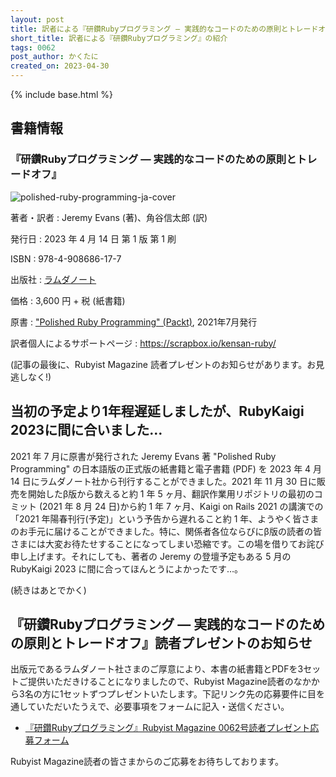 ```yaml
---
layout: post
title: 訳者による『研鑽Rubyプログラミング ― 実践的なコードのための原則とトレードオフ』の紹介
short_title: 訳者による『研鑽Rubyプログラミング』の紹介
tags: 0062
post_author: かくたに
created_on: 2023-04-30
---
```

{% include base.html %}

## 書籍情報

### 『研鑽Rubyプログラミング ― 実践的なコードのための原則とトレードオフ』


![polished-ruby-programming-ja-cover]({{base}}{{site.baseurl}}/images/0062-polished-ruby/cover.jpg)

著者・訳者
: Jeremy Evans (著)、角谷信太郎 (訳)

発行日
: 2023 年 4 月 14 日 第 1 版 第 1 刷

ISBN
: 978-4-908686-17-7

出版社
: [ラムダノート](https://www.lambdanote.com/collections/ruby-1/products/polished-ruby)

価格
: 3,600 円 + 税 (紙書籍)

原書
: ["Polished Ruby Programming" (Packt)](https://www.packtpub.com/product/polished-ruby-programming/9781801072724), 2021年7月発行

訳者個人によるサポートページ
: https://scrapbox.io/kensan-ruby/

(記事の最後に、Rubyist Magazine 読者プレゼントのお知らせがあります。お見逃しなく!)

## 当初の予定より1年程遅延しましたが、RubyKaigi 2023に間に合いました…

2021 年 7 月に原書が発行された Jeremy Evans 著 "Polished Ruby Programming" の日本語版の正式版の紙書籍と電子書籍 (PDF) を 2023 年 4 月 14 日にラムダノート社から刊行することができました。2021 年 11 月 30 日に販売を開始したβ版から数えると約 1 年 5 ヶ月、翻訳作業用リポジトリの最初のコミット (2021 年 8 月 24 日)から約 1 年 7 ヶ月、Kaigi on Rails 2021 の講演での「2021 年陽春刊行(予定)」という予告から遅れること約 1 年、ようやく皆さまのお手元に届けることができました。特に、関係者各位ならびにβ版の読者の皆さまには大変お待たせすることになってしまい恐縮です。この場を借りてお詫び申し上げます。それにしても、著者の Jeremy の登壇予定もある 5 月の RubyKaigi 2023 に間に合ってほんとうによかったです…。

(続きはあとでかく)


## 『研鑽Rubyプログラミング ― 実践的なコードのための原則とトレードオフ』読者プレゼントのお知らせ

出版元であるラムダノート社さまのご厚意により、本書の紙書籍とPDFを3セットご提供いただきけることになりましたので、Rubyist Magazine読者のなかから3名の方に1セットずつプレゼントいたします。下記リンク先の応募要件に目を通していただいたうえで、必要事項をフォームに記入・送信ください。

* [『研鑽Rubyプログラミング』Rubyist Magazine 0062号読者プレゼント応募フォーム](https://forms.gle/b2wuYK1mRMPZW8Rr7)

Rubyist Magazine読者の皆さまからのご応募をお待ちしております。
